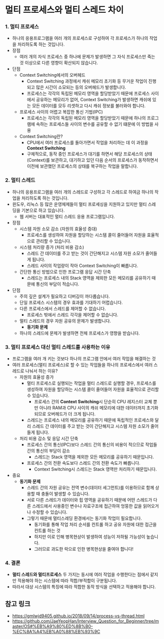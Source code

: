 # 멀티 프로세스와 멀티 스레드 차이

### 1. 멀티 프로세스

- 하나의 응용프로그램을 여러 개의 프로세스로 구성하여 각 프로세스가 하나의 작업을 처리하도록 하는 것입니다.
- 장점
  - 여러 개의 자식 프로세스 중 하나에 문제가 발생하면 그 자식 프로세스만 죽는 것 이상으로 다른 영향이 확산되지 않습니다.
- 단점
  - Context Switching에서의 오버헤드
    - Context Switching 과정에서 캐쉬 메모리 초기화 등 무거운 작업이 진행되고 많은 시간이 소모되는 등의 오버헤드가 발생합니다.
    - 프로세스는 각각의 독립된 메모리 영역을 할당받았기 때문에 프로세스 사이에서 공유하는 메모리가 없어, Context Switching가 발생하면 캐쉬에 있는 모든 데이터를 모두 리셋하고 다시 캐쉬 정보를 불러와야 합니다.
  - 프로세스 사이의 어렵고 복잡한 통신 기법(IPC)
    - 프로세스는 각각의 독립된 메모리 영역을 할당받았기 때문에 하나의 프로그램에 속하는 프로세스들 사이의 변수를 공유할 수 없기 떄문에 이 방법을 사용
  - Context Switching란?
    - CPU에서 여러 프로세스를 돌아가면서 작업을 처리하는 데 이 과정을 **Context Switching**
    - 구체적으로, 동작 중인 프로세스가 대기를 하면서 해당 프로세스의 상태(Context)를 보관하고, 대기하고 있던 다음 순서의 프로세스가 동작하면서 이전에 보관했던 프로세스의 상태를 복구하는 작업을 말합니다.



### 2. 멀티 스레드

- 하나의 응용프로그램을 여러 개의 스레드로 구성하고 각 스레드로 하여금 하나의 작업을 처리하도록 하는 것입니다.
- 윈도우, 리눅스 등 많은 운영체제들이 멀티 프로세싱을 지원하고 있지만 멀티 스레딩을 기본으로 하고 있습니다.
  - 웹 서버는 대표적인 멀티 스레드 응용 프로그램입니다.
- 장점
  - 시스템 자원 소모 감소 (자원의 효율성 증대)
    - 프로세스를 생성하여 자원을 할당하는 시스템 콜이 줄어들어 자원을 효율적으로 관리할 수 있습니다.
  - 시스템 처리량 증가 (처리 비용 감소)
    - 스레드 간 데이터를 주고 받는 것이 간단해지고 시스템 자원 소모가 줄어들게 됩니다.
    - 스레드 사이의 작업량이 작아 Context Switching이 빠릅니다.
  - 간단한 통신 방법으로 인한 프로그램 응답 시간 단축
    - 스레드는 프로세스 내의 Stack 영역을 제외한 모든 메모리를 공유하기 때문에 통신의 부담이 적습니다.
- 단점
  - 주의 깊은 설계가 필요하고 디버깅이 까다롭습니다.
  - 단일 프로세스 시스템의 경우 효과를 기대하기 어렵습니다.
  - 다른 프로세스에서 스레드를 제어할 수 없습니다.
    - 프로세스 밖에서 스레드 각각을 제어할 수 없습니다.
  - 멀티 스레드의 경우 자원 공유의 문제가 발생합니다.
    - **동기화 문제**
  - 하나의 스레드에 문제가 발생하면 전체 프로세스가 영향을 받습니다.



### 3. 멀티 프로세스 대신 멀티 스레드를 사용하는 이유

- 프로그램을 여러 개 키는 것보다 하나의 프로그램 안에서 여러 작업을 해결하는 것
- 여러 프로세스(멀티 프로세스)로 할 수 있는 작업들을 하나의 프로세스에서 여러 스레드로 나눠서 하는 이유?
  - 자원의 효율성 증가
    - 멀티 프로세스로 실행되는 작업을 멀티 스레드로 실행할 경우, 프로세스를 생성하여 자원을 할당하는 시스템 콜이 줄어들어 자원을 효율적으로 관리할 수 있습니다.
      - 프로세스 간의 **Context Switching**시 단순히 CPU 레지스터 교체 뿐만 아니라 RAM과 CPU 사이의 캐쉬 메모리에 대한 데이터까지 초기화되므로 오버헤드가 더 크게 됩니다.
    - 스레드는 프로세스 내의 메모리를 공유하기 때문에 독립적인 프로세스와 달리 스레드 간 데이터를 주고 받는 것이 간단해지고 시스템 자원 소모가 줄어들게 됩니다.
  - 처리 비용 감소 및 응답 시간 단축
    - 프로세스 간의 통신(IPC)보다 스레드 간의 통신의 비용이 적으므로 작업들 간의 통신의 부담이 감소
      - 스레드는 Stack 영역을 제외한 모든 메모리를 공유하기 때문입니다.
    - 프로세스 간의 전환 속도보다 스레드 간의 전환 속도가 빠릅니다.
      - Context Switching시 스레드는 Stack 영역만 처리하기 때문입니다.
- 중요
  - **동기화 문제**
    - 스레드 간의 자원 공유는 전역 변수(데이터 세그먼트)를 이용하므로 함께 상용할 때 충돌이 발생할 수 있습니다.
    - 서로 다른 스레드가 데이터와 힙 영역을 공유하기 때문에 어떤 스레드가 다른 스레드에서 사용중인 변수나 자료구조에 접근하여 엉뚱한 값을 읽어오거나 수정할 수 있습니다.
    - 그렇기 때문에 멀티스레딩 환경에서는 동기화 작업이 필요합니다.
      - 동기화를 통해 작업 처리 순서를 컨트롤 하고 공유 자원에 대한 접근을 컨트롤 하는 것
      - 하지만 이로 인해 병목현상이 발생하여 성능이 저하될 가능성이 높습니다.
      - 그러므로 과도한 락으로 인한 병목현상을 줄여야 합니다!



### 4. 결론

- **멀티 스레드와 멀티프로세스** 두 가지는 동시에 여러 작업을 수행한다는 점에서 같지만 적용해야 하는 시스템에 따라 적합/부적합이 구분됩니다.
- 따라서 대상 시스템의 특징에 따라 적합한 동작 방식을 선택하고 적용해야 합니다.



## 참고 링크

- https://gmlwjd9405.github.io/2018/09/14/process-vs-thread.html
- https://github.com/JaeYeopHan/Interview_Question_for_Beginner/tree/master/OS#%EB%A9%80%ED%8B%B0-%EC%8A%A4%EB%A0%88%EB%93%9C